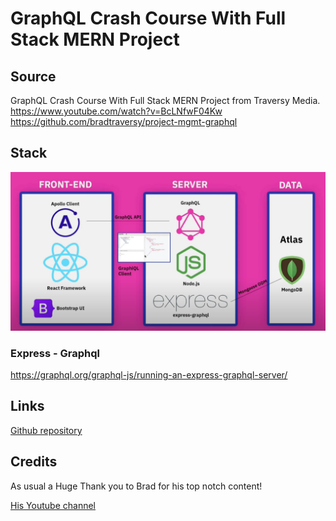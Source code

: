 # GraphQL Crash Course With Full Stack MERN Project


## Source
GraphQL Crash Course With Full Stack MERN Project from Traversy Media.
https://www.youtube.com/watch?v=BcLNfwF04Kw
https://github.com/bradtraversy/project-mgmt-graphql

## Stack
![Stack](./stack.png "Stack")
### Express - Graphql
https://graphql.org/graphql-js/running-an-express-graphql-server/


## Links
[Github repository](git@github.com:thedivloop/graphql-mern.git)

## Credits
As usual a Huge Thank you to Brad for his top notch content!

[His Youtube channel](https://www.youtube.com/c/TraversyMedia) 